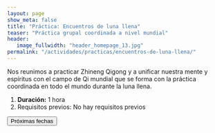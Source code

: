 ```yaml
---
layout: page
show_meta: false
title: "Práctica: Encuentros de luna llena"
teaser: "Práctica grupal coordinada a nivel mundial"
header:
   image_fullwidth: "header_homepage_13.jpg"
permalink: "/actividades/practicas/encuentros-de-luna-llena/"
---
```

 <p>Nos reunimos a practicar Zhineng Qigong y a unificar nuestra mente y espíritus con el campo de Qi mundial que se forma con la práctica coordinada en todo el mundo durante la luna llena.</p>

<ol>
 <li><b>Duración:</b> 1 hora</li>
 <li>Requisitos previos:</b> No hay requisitos previos</li>
</ol>
 <form action="/p/calendario.html">
  <input type="submit" value="Próximas fechas"/>
 </form>
